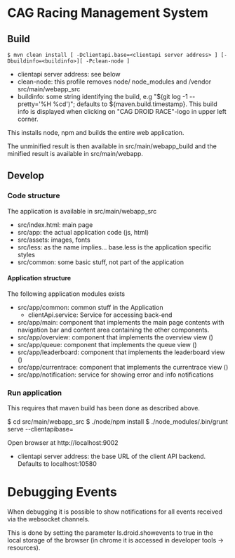 CAG Racing Management System
============================

Build
-----

    $ mvn clean install [ -Dclientapi.base=<clientapi server address> ] [-Dbuildinfo=<buildinfo>][ -Pclean-node ]

- clientapi server address: see below
- clean-node: this profile removes node/ node_modules and /vendor src/main/webapp_src
- buildinfo: some string identifying the build, e.g "$(git log -1 --pretty='%H %cd')"; 
  defaults to ${maven.build.timestamp}. This build info is displayed when clicking on 
  "CAG DROID RACE"-logo in upper left corner.

 
This installs node, npm and builds the entire web application.

The unminified result is then available in src/main/webapp_build and
the minified result is available in src/main/webapp.

Develop
-------
### Code structure
The application is available in src/main/webapp_src

- src/index.html: main page
- src/app: the actual application code (js, html)
- src/assets: images, fonts
- src/less: as the name implies... base.less is the application specific styles
- src/common: some basic stuff, not part of the application

#### Application structure
The following application modules exists

- src/app/common: common stuff in the Application
  - clientApi.service: Service for accessing back-end
- src/app/main: component that implements the main page contents with navigation
bar and content area containing the other components.  
- src/app/overview: component that implements the overview view (<overview></overview>)
- src/app/queue: component that implements the queue view (<cag-queue></cag-queue>)
- src/app/leaderboard: component that implements the leaderboard view (<leaderboard></leaderboard>)
- src/app/currentrace: component that implements the currentrace view (<current-race data-user="<user name>"></current-race>)
- src/app/notification: service for showing error and info notifications

### Run application
This requires that maven build has been done as described above.

  $ cd src/main/webapp_src
  $ ./node/npm install
  $ ./node_modules/.bin/grunt serve --clientapibase=<clientapi server address>

Open browser at http://localhost:9002  

- clientapi server address: the base URL of the client API backend. Defaults to localhost:10580


Debugging Events
================
When debugging it is possible to show notifications for all events received via
the websocket channels.

This is done by setting the parameter ls.droid.showevents to true in the
local storage of the browser (in chrome it is accessed in developer tools -> resources).
